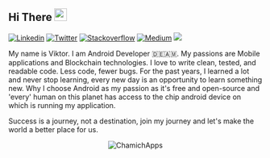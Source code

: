 ## Hi There <img src="https://media.giphy.com/media/hvRJCLFzcasrR4ia7z/giphy.gif" width="25px">

[![Linkedin](https://img.shields.io/badge/-linkedin-grey?logo=linkedin)](https://www.linkedin.com/in/victorapoyan/)
[![Twitter](https://img.shields.io/badge/-twitter-grey?logo=twitter)](https://twitter.com/ApoyanViktor)
[![Stackoverflow](https://img.shields.io/badge/-stackoverflow-grey?logo=Stackoverflow)](https://stackoverflow.com/users/612606/viktor-apoyan)
[![Medium](https://img.shields.io/badge/-medium-grey?logo=medium)](https://medium.com/@vapoyan)
![](https://visitor-badge.glitch.me/badge?page_id=victorapoyan)

My name is Viktor. I am Android Developer 🇩🇪🇦🇲. My passions are Mobile applications and Blockchain technologies. I love to write clean, tested, and readable code. Less code, fewer bugs. For the past years, I learned a lot and never stop learning, every new day is an opportunity to learn something new. Why I choose Android as my passion as it's free and open-source and 'every' human on this planet has access to the chip android device on which is running my application.


Success is a journey, not a destination, join my journey and let's make the world a better place for us.


<p align="center"> <img src="https://github-readme-stats.vercel.app/api?username=Coinfo&show_icons=true" alt="ChamichApps" />

<!---
victorapoyan/victorapoyan is a ✨ special ✨ repository because its `README.md` (this file) appears on your GitHub profile.
You can click the Preview link to take a look at your changes.
--->
